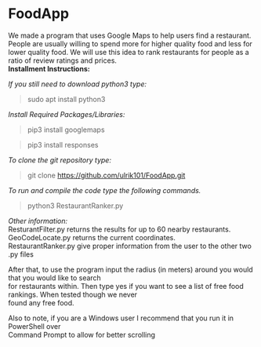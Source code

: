 # FoodApp

We made a program that uses Google Maps to help users find a restaurant. People are usually willing to spend more for higher quality food and less for lower quality food. We will use this idea to rank restaurants for people as a ratio of review ratings and prices.  
__Installment Instructions:__

_If you still need to download python3 type:_
> sudo apt install python3

_Install Required Packages/Libraries:_
> pip3 install googlemaps

> pip3 install responses

_To clone the git repository type:_
> git clone https://github.com/ulrik101/FoodApp.git

_To run and compile the code type the following commands._  
> python3 RestaurantRanker.py 

_Other information:_  
ResturantFilter.py returns the results for up to 60 nearby restaurants.  
GeoCodeLocate.py returns the current coordinates.  
RestaurantRanker.py give proper information from the user to the other two .py files  

After that, to use the program input the radius (in meters) around you would that you would like to search  
for restaurants within. Then type yes if you want to see a list of free food rankings. When tested though we never  
found any free food.  

Also to note, if you are a Windows user I recommend that you run it in PowerShell over  
Command Prompt to allow for better scrolling
